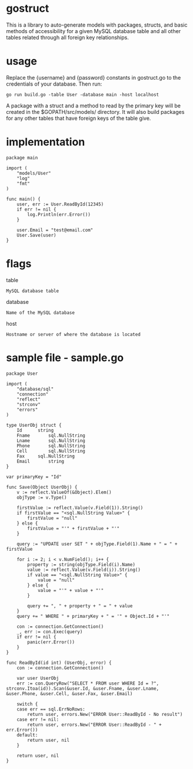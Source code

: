 # gostruct
This is a library to auto-generate models with packages, structs, and basic methods of accessibility for a given MySQL database table and all other tables related through all foreign key relationships. 

# usage

Replace the {username} and {password} constants in gostruct.go to the credentials of your database. Then run:

    go run build.go -table User -database main -host localhost
    
A package with a struct and a method to read by the primary key will be created in the $GOPATH/src/models/ directory. It will also build packages for any other tables that have foreign keys of the table give.

# implementation

    package main

    import (
    	"models/User"
    	"log"
    	"fmt"
    )
    
    func main() {
    	user, err := User.ReadById(12345)
    	if err != nil {
    		log.Println(err.Error())
    	}
    	
    	user.Email = "test@email.com"
    	User.Save(user)
    }

# flags 

table
    
    MySQL database table
    
database
    
    Name of the MySQL database
    
host
    
    Hostname or server of where the database is located

# sample file - sample.go

    package User

    import (
    	"database/sql"
    	"connection"
    	"reflect"
    	"strconv"
    	"errors"
    )
    
    type UserObj struct {
    	Id		string
    	Fname		sql.NullString
    	Lname		sql.NullString
    	Phone		sql.NullString
    	Cell		sql.NullString
    	Fax		sql.NullString
    	Email		string
    }
    
    var primaryKey = "Id"
    
    func Save(Object UserObj) {
    	v := reflect.ValueOf(&Object).Elem()
    	objType := v.Type()
    
    	firstValue := reflect.Value(v.Field(1)).String()
    	if firstValue == "<sql.NullString Value>" {
    		firstValue = "null"
    	} else {
    		firstValue = "'" + firstValue + "'"
    	}
    
    	query := "UPDATE user SET " + objType.Field(1).Name + " = " + firstValue
    
    	for i := 2; i < v.NumField(); i++ {
    		property := string(objType.Field(i).Name)
    		value := reflect.Value(v.Field(i)).String()
    		if value == "<sql.NullString Value>" {
    			value = "null"
    		} else {
    			value = "'" + value + "'"
    		}
    
    		query += ", " + property + " = " + value
    	}
    	query += " WHERE " + primaryKey + " = '" + Object.Id + "'"
    
    	con := connection.GetConnection()
    	_, err := con.Exec(query)
    	if err != nil {
    		panic(err.Error())
    	}
    }
    
    func ReadById(id int) (UserObj, error) {
    	con := connection.GetConnection()
    
    	var user UserObj
    	err := con.QueryRow("SELECT * FROM user WHERE Id = ?", strconv.Itoa(id)).Scan(&user.Id, &user.Fname, &user.Lname, &user.Phone, &user.Cell, &user.Fax, &user.Email)
    
    	switch {
    	case err == sql.ErrNoRows:
    		return user, errors.New("ERROR User::ReadById - No result")
    	case err != nil:
    		return user, errors.New("ERROR User::ReadById - " + err.Error())
    	default:
    		return user, nil
    	}
    
    	return user, nil
    }
